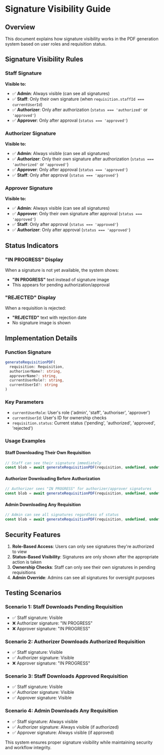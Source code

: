# Signature Visibility Guide

## Overview
This document explains how signature visibility works in the PDF generation system based on user roles and requisition status.

## Signature Visibility Rules

### Staff Signature
**Visible to:**
- ✅ **Admin**: Always visible (can see all signatures)
- ✅ **Staff**: Only their own signature (when `requisition.staffId === currentUserId`)
- ✅ **Authorizer**: Only after authorization (`status === 'authorized'` or `'approved'`)
- ✅ **Approver**: Only after approval (`status === 'approved'`)

### Authorizer Signature
**Visible to:**
- ✅ **Admin**: Always visible (can see all signatures)
- ✅ **Authorizer**: Only their own signature after authorization (`status === 'authorized'` or `'approved'`)
- ✅ **Approver**: Only after approval (`status === 'approved'`)
- ✅ **Staff**: Only after approval (`status === 'approved'`)

### Approver Signature
**Visible to:**
- ✅ **Admin**: Always visible (can see all signatures)
- ✅ **Approver**: Only their own signature after approval (`status === 'approved'`)
- ✅ **Staff**: Only after approval (`status === 'approved'`)
- ✅ **Authorizer**: Only after approval (`status === 'approved'`)

## Status Indicators

### "IN PROGRESS" Display
When a signature is not yet available, the system shows:
- **"IN PROGRESS"** text instead of signature image
- This appears for pending authorization/approval

### "REJECTED" Display
When a requisition is rejected:
- **"REJECTED"** text with rejection date
- No signature image is shown

## Implementation Details

### Function Signature
```typescript
generateRequisitionPDF(
  requisition: Requisition, 
  authoriserName?: string, 
  approverName?: string, 
  currentUserRole?: string, 
  currentUserId?: string
)
```

### Key Parameters
- `currentUserRole`: User's role ('admin', 'staff', 'authoriser', 'approver')
- `currentUserId`: User's ID for ownership checks
- `requisition.status`: Current status ('pending', 'authorized', 'approved', 'rejected')

### Usage Examples

#### Staff Downloading Their Own Requisition
```typescript
// Staff can see their signature immediately
const blob = await generateRequisitionPDF(requisition, undefined, undefined, 'staff', staffUserId);
```

#### Authorizer Downloading Before Authorization
```typescript
// Authorizer sees "IN PROGRESS" for authorizer/approver signatures
const blob = await generateRequisitionPDF(requisition, undefined, undefined, 'authoriser', authorizerUserId);
```

#### Admin Downloading Any Requisition
```typescript
// Admin can see all signatures regardless of status
const blob = await generateRequisitionPDF(requisition, undefined, undefined, 'admin', adminUserId);
```

## Security Features

1. **Role-Based Access**: Users can only see signatures they're authorized to view
2. **Status-Based Visibility**: Signatures are only shown after the appropriate action is taken
3. **Ownership Checks**: Staff can only see their own signatures in pending requisitions
4. **Admin Override**: Admins can see all signatures for oversight purposes

## Testing Scenarios

### Scenario 1: Staff Downloads Pending Requisition
- ✅ Staff signature: Visible
- ❌ Authorizer signature: "IN PROGRESS"
- ❌ Approver signature: "IN PROGRESS"

### Scenario 2: Authorizer Downloads Authorized Requisition
- ✅ Staff signature: Visible
- ✅ Authorizer signature: Visible
- ❌ Approver signature: "IN PROGRESS"

### Scenario 3: Staff Downloads Approved Requisition
- ✅ Staff signature: Visible
- ✅ Authorizer signature: Visible
- ✅ Approver signature: Visible

### Scenario 4: Admin Downloads Any Requisition
- ✅ Staff signature: Always visible
- ✅ Authorizer signature: Always visible (if authorized)
- ✅ Approver signature: Always visible (if approved)

This system ensures proper signature visibility while maintaining security and workflow integrity.

